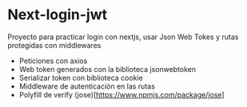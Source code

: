 # Next-login-jwt

Proyecto para practicar login con nextjs, usar Json Web Tokes y rutas protegidas con middlewares

- Peticiones con axios
- Web token generados con la biblioteca jsonwebtoken
- Serializar token con biblioteca cookie
- Middleware de autenticación en las rutas
- Polyfill de verify (jose)[https://www.npmjs.com/package/jose]
